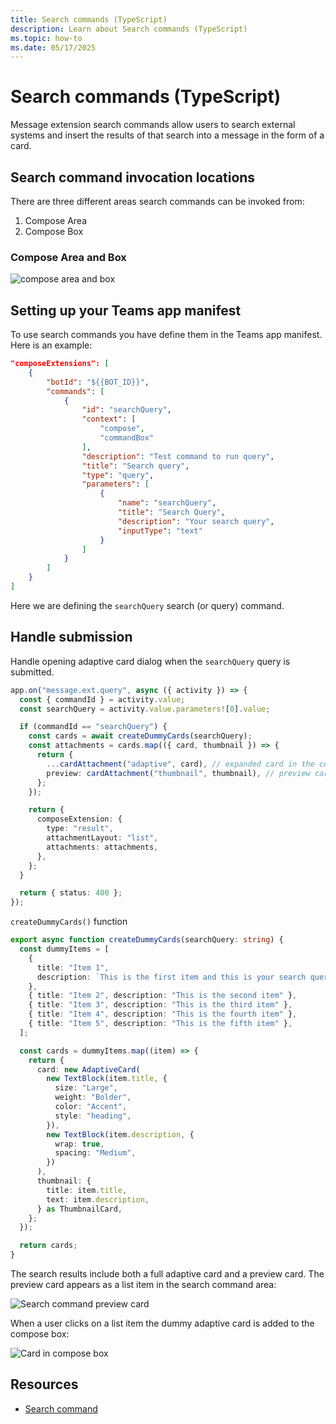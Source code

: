 ```yaml
---
title: Search commands (TypeScript)
description: Learn about Search commands (TypeScript)
ms.topic: how-to
ms.date: 05/17/2025
---
```

# Search commands (TypeScript)

Message extension search commands allow users to search external systems and insert the results of that search into a message in the form of a card.

## Search command invocation locations

There are three different areas search commands can be invoked from:

1. Compose Area
2. Compose Box

### Compose Area and Box

![compose area and box](/screenshots/compose-area.png)

## Setting up your Teams app manifest

To use search commands you have define them in the Teams app manifest. Here is an example:

```json
"composeExtensions": [
    {
        "botId": "${{BOT_ID}}",
        "commands": [
            {
                "id": "searchQuery",
                "context": [
                    "compose",
                    "commandBox"
                ],
                "description": "Test command to run query",
                "title": "Search query",
                "type": "query",
                "parameters": [
                    {
                        "name": "searchQuery",
                        "title": "Search Query",
                        "description": "Your search query",
                        "inputType": "text"
                    }
                ]
            }
        ]
    }
]
```

Here we are defining the `searchQuery` search (or query) command.

## Handle submission

Handle opening adaptive card dialog when the `searchQuery` query is submitted.

```ts
app.on("message.ext.query", async ({ activity }) => {
  const { commandId } = activity.value;
  const searchQuery = activity.value.parameters![0].value;

  if (commandId == "searchQuery") {
    const cards = await createDummyCards(searchQuery);
    const attachments = cards.map(({ card, thumbnail }) => {
      return {
        ...cardAttachment("adaptive", card), // expanded card in the compose box...
        preview: cardAttachment("thumbnail", thumbnail), // preview card in the compose box...
      };
    });

    return {
      composeExtension: {
        type: "result",
        attachmentLayout: "list",
        attachments: attachments,
      },
    };
  }

  return { status: 400 };
});
```

`createDummyCards()` function

```ts
export async function createDummyCards(searchQuery: string) {
  const dummyItems = [
    {
      title: "Item 1",
      description: `This is the first item and this is your search query: ${searchQuery}`,
    },
    { title: "Item 2", description: "This is the second item" },
    { title: "Item 3", description: "This is the third item" },
    { title: "Item 4", description: "This is the fourth item" },
    { title: "Item 5", description: "This is the fifth item" },
  ];

  const cards = dummyItems.map((item) => {
    return {
      card: new AdaptiveCard(
        new TextBlock(item.title, {
          size: "Large",
          weight: "Bolder",
          color: "Accent",
          style: "heading",
        }),
        new TextBlock(item.description, {
          wrap: true,
          spacing: "Medium",
        })
      ),
      thumbnail: {
        title: item.title,
        text: item.description,
      } as ThumbnailCard,
    };
  });

  return cards;
}
```

The search results include both a full adaptive card and a preview card. The preview card appears as a list item in the search command area:

![Search command preview card](/screenshots/preview-card.png)

When a user clicks on a list item the dummy adaptive card is added to the compose box:

![Card in compose box](/screenshots/card-in-compose.png)

## Resources

- [Search command](https://learn.microsoft.com/en-us/microsoftteams/platform/messaging-extensions/how-to/search-commands/define-search-command?tabs=Teams-toolkit%2Cdotnet)
